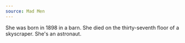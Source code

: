 ```yaml
---
source: Mad Men
---
```


She was born in 1898 in a barn. She died on the thirty-seventh floor of a skyscraper. She's an astronaut.
